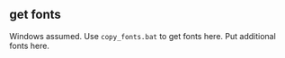 ## get fonts

Windows assumed.  Use `copy_fonts.bat` to get fonts here.  Put additional fonts here.

